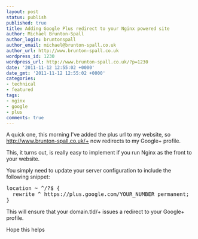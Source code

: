 ```yaml
---
layout: post
status: publish
published: true
title: Adding Google Plus redirect to your Nginx powered site
author: Michael Brunton-Spall
author_login: bruntonspall
author_email: michael@brunton-spall.co.uk
author_url: http://www.brunton-spall.co.uk
wordpress_id: 1230
wordpress_url: http://www.brunton-spall.co.uk/?p=1230
date: '2011-11-12 12:55:02 +0000'
date_gmt: '2011-11-12 12:55:02 +0000'
categories:
- technical
- featured
tags:
- nginx
- google
- plus
comments: true
---
```

<p>A quick one, this morning I've added the plus url to my website, so <a href="http://www.brunton-spall.co.uk/+" target="_blank">http://www.brunton-spall.co.uk/+</a> now redirects to my Google+ profile.</p>
<p>This, it turns out, is really easy to implement if you run Nginx as the front to your website.</p>
<!--more-->
<p>You simply need to update your server configuration to include the following snippet:</p>
<pre>
location ~ ^/?$ {
  rewrite ^ https://plus.google.com/YOUR_NUMBER permanent;
}
</pre>
<p>This will ensure that your domain.tld/+ issues a redirect to your Google+ profile.</p>
<p>Hope this helps</p>
